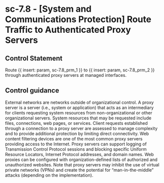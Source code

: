 # sc-7.8 - \[System and Communications Protection\] Route Traffic to Authenticated Proxy Servers

## Control Statement

Route {{ insert: param, sc-7.8_prm_1 }} to {{ insert: param, sc-7.8_prm_2 }} through authenticated proxy servers at managed interfaces.

## Control guidance

External networks are networks outside of organizational control. A proxy server is a server (i.e., system or application) that acts as an intermediary for clients requesting system resources from non-organizational or other organizational servers. System resources that may be requested include files, connections, web pages, or services. Client requests established through a connection to a proxy server are assessed to manage complexity and to provide additional protection by limiting direct connectivity. Web content filtering devices are one of the most common proxy servers providing access to the Internet. Proxy servers can support logging of Transmission Control Protocol sessions and blocking specific Uniform Resource Locators, Internet Protocol addresses, and domain names. Web proxies can be configured with organization-defined lists of authorized and unauthorized websites. Note that proxy servers may inhibit the use of virtual private networks (VPNs) and create the potential for “man-in-the-middle” attacks (depending on the implementation).
